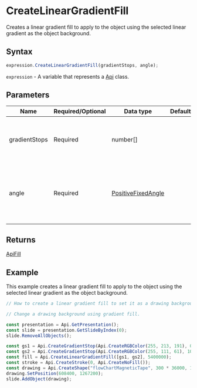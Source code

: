 # CreateLinearGradientFill

Creates a linear gradient fill to apply to the object using the selected linear gradient as the object background.

## Syntax

```javascript
expression.CreateLinearGradientFill(gradientStops, angle);
```

`expression` - A variable that represents a [Api](../Api.md) class.

## Parameters

| **Name** | **Required/Optional** | **Data type** | **Default** | **Description** |
| ------------- | ------------- | ------------- | ------------- | ------------- |
| gradientStops | Required | number[] |  | The array of gradient color stops measured in 1000th of percent. |
| angle | Required | [PositiveFixedAngle](../../Enumeration/PositiveFixedAngle.md) |  | The angle measured in 60000th of a degree that will define the gradient direction. |

## Returns

[ApiFill](../../ApiFill/ApiFill.md)

## Example

This example creates a linear gradient fill to apply to the object using the selected linear gradient as the object background.

```javascript editor-pptx
// How to create a linear gradient fill to set it as a drawing background.

// Change a drawing background using gradient fill.

const presentation = Api.GetPresentation();
const slide = presentation.GetSlideByIndex(0);
slide.RemoveAllObjects();

const gs1 = Api.CreateGradientStop(Api.CreateRGBColor(255, 213, 191), 0);
const gs2 = Api.CreateGradientStop(Api.CreateRGBColor(255, 111, 61), 100000);
const fill = Api.CreateLinearGradientFill([gs1, gs2], 5400000);
const stroke = Api.CreateStroke(0, Api.CreateNoFill());
const drawing = Api.CreateShape("flowChartMagneticTape", 300 * 36000, 130 * 36000, fill, stroke);
drawing.SetPosition(608400, 1267200);
slide.AddObject(drawing);

```
